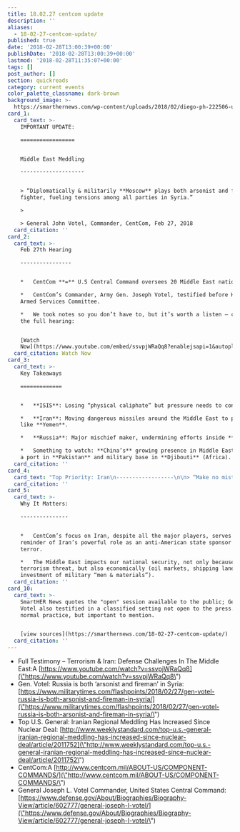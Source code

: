 ```yaml
---
title: 18.02.27 centcom update
description: ''
aliases:
  - 18-02-27-centcom-update/
published: true
date: '2018-02-28T13:00:39+00:00'
publishDate: '2018-02-28T13:00:39+00:00'
lastmod: '2018-02-28T11:35:07+00:00'
tags: []
post_author: []
section: quickreads
category: current events
color_palette_classname: dark-brown
background_image: >-
  https://smarthernews.com/wp-content/uploads/2018/02/diego-ph-222506-unsplash-360x360.jpg
card_1:
  card_text: >-
    IMPORTANT UPDATE:

    =================


    Middle East Meddling

    --------------------


    > “Diplomatically & militarily **Moscow** plays both arsonist and fire
    fighter, fueling tensions among all parties in Syria.”

    > 

    > General John Votel, Commander, CentCom, Feb 27, 2018
  card_citation: ''
card_2:
  card_text: >-
    Feb 27th Hearing

    ----------------


    *   CentCom **=** U.S Central Command oversees 20 Middle East nations.

    *   CentCom’s Commander, Army Gen. Joseph Votel, testified before House
    Armed Services Committee.

    *   We took notes so you don’t have to, but it’s worth a listen – check out
    the full hearing:


    [Watch
    Now](https://www.youtube.com/embed/ssvpjWRaQq8?enablejsapi=1&autoplay=1&rel=0)
  card_citation: Watch Now
card_3:
  card_text: >-
    Key Takeaways

    =============


    *   **ISIS**: Losing “physical caliphate” but pressure needs to continue.

    *   **Iran**: Moving dangerous missiles around the Middle East to places
    like **Yemen**.

    *   **Russia**: Major mischief maker, undermining efforts inside **Syria**.

    *   Something to watch: **China’s** growing presence in Middle East, such as
    a port in **Pakistan** and military base in **Djibouti** (Africa).
  card_citation: ''
card_4:
  card_text: "Top Priority: Iran\n------------------\n\n> “Make no mistake, while we continue to confront the scourge of terrorism, **Iran**a\x19s malignedA actives across the region pose long term threat to stability in this part of the world.”\n> \n> General Votel, Commander, CentCom, Congressional Testimony Feb 27, 2018"
  card_citation: ''
card_5:
  card_text: >-
    Why It Matters:

    ---------------


    *   CentCom’s focus on Iran, despite all the major players, serves as a
    reminder of Iran’s powerful role as an anti-American state sponsor of
    terror.

    *   The Middle East impacts our national security, not only because of
    terrorism threat, but also economically (oil markets, shipping lanes,
    investment of military “men & materials”).
  card_citation: ''
card_10:
  card_text: >-
    SmartHER News quotes the "open" session available to the public; General
    Votel also testified in a classified setting not open to the press. This is
    normal practice, but important to mention.


    [view sources](https://smarthernews.com/18-02-27-centcom-update/)
  card_citation: ''
---
```

*   Full Testimony – Terrorism & Iran: Defense Challenges In The Middle East:A [https://www.youtube.com/watch?v=ssvpjWRaQq8](\"https://www.youtube.com/watch?v=ssvpjWRaQq8\")
*   Gen. Votel: Russia is both ‘arsonist and fireman’ in Syria: [https://www.militarytimes.com/flashpoints/2018/02/27/gen-votel-russia-is-both-arsonist-and-fireman-in-syria/](\"https://www.militarytimes.com/flashpoints/2018/02/27/gen-votel-russia-is-both-arsonist-and-fireman-in-syria/\")
*   Top U.S. General: Iranian Regional Meddling Has Increased Since Nuclear Deal: [http://www.weeklystandard.com/top-u.s.-general-iranian-regional-meddling-has-increased-since-nuclear-deal/article/2011752](\"http://www.weeklystandard.com/top-u.s.-general-iranian-regional-meddling-has-increased-since-nuclear-deal/article/2011752\")
*   CentCom:A [http://www.centcom.mil/ABOUT-US/COMPONENT-COMMANDS/](\"http://www.centcom.mil/ABOUT-US/COMPONENT-COMMANDS/\")
*   General Joseph L. Votel Commander, United States Central Command: [https://www.defense.gov/About/Biographies/Biography-View/article/602777/general-joseph-l-votel/](\"https://www.defense.gov/About/Biographies/Biography-View/article/602777/general-joseph-l-votel/\")